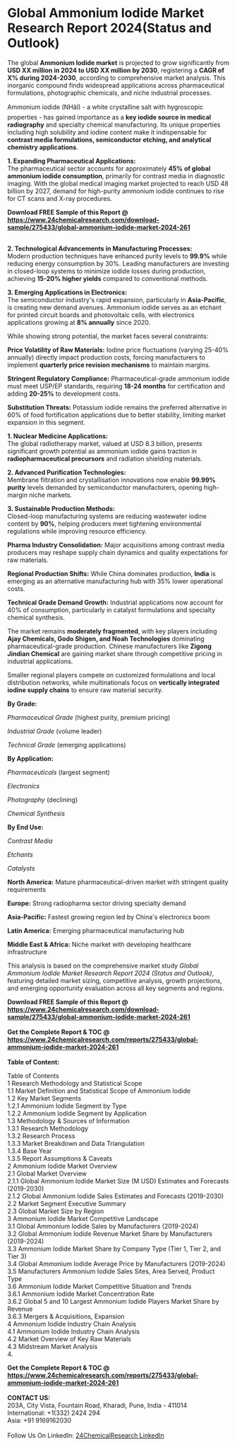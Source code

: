 <h1>Global Ammonium Iodide Market Research Report 2024(Status and Outlook)</h1><p>The global <strong>Ammonium Iodide market</strong> is projected to grow significantly from <strong>USD XX million in 2024 to USD XX million by 2030</strong>, registering a <strong>CAGR of X% during 2024-2030</strong>, according to comprehensive market analysis. This inorganic compound finds widespread applications across pharmaceutical formulations, photographic chemicals, and niche industrial processes.</p><p>Ammonium iodide (NHâI) - a white crystalline salt with hygroscopic properties - has gained importance as a <strong>key iodide source in medical radiography</strong> and specialty chemical manufacturing. Its unique properties including high solubility and iodine content make it indispensable for <strong>contrast media formulations, semiconductor etching, and analytical chemistry applications</strong>.</p><p><strong>1. Expanding Pharmaceutical Applications:</strong><br>
The pharmaceutical sector accounts for approximately <strong>45% of global ammonium iodide consumption</strong>, primarily for contrast media in diagnostic imaging. With the global medical imaging market projected to reach USD 48 billion by 2027, demand for high-purity ammonium iodide continues to rise for CT scans and X-ray procedures.</p><div><b>Download FREE Sample of this Report @ 
            <a href="https://www.24chemicalresearch.com/download-sample/275433/global-ammonium-iodide-market-2024-261">
            https://www.24chemicalresearch.com/download-sample/275433/global-ammonium-iodide-market-2024-261</a></b></div><br><p><strong>2. Technological Advancements in Manufacturing Processes:</strong><br>
Modern production techniques have enhanced purity levels to <strong>99.9%</strong> while reducing energy consumption by 30%. Leading manufacturers are investing in closed-loop systems to minimize iodide losses during production, achieving <strong>15-20% higher yields</strong> compared to conventional methods.</p><p><strong>3. Emerging Applications in Electronics:</strong><br>
The semiconductor industry's rapid expansion, particularly in <strong>Asia-Pacific</strong>, is creating new demand avenues. Ammonium iodide serves as an etchant for printed circuit boards and photovoltaic cells, with electronics applications growing at <strong>8% annually</strong> since 2020.</p><p>While showing strong potential, the market faces several constraints:</p><p><strong>Price Volatility of Raw Materials:</strong> Iodine price fluctuations (varying 25-40% annually) directly impact production costs, forcing manufacturers to implement <strong>quarterly price revision mechanisms</strong> to maintain margins.</p><p><strong>Stringent Regulatory Compliance:</strong> Pharmaceutical-grade ammonium iodide must meet USP/EP standards, requiring <strong>18-24 months</strong> for certification and adding <strong>20-25%</strong> to development costs.</p><p><strong>Substitution Threats:</strong> Potassium iodide remains the preferred alternative in 60% of food fortification applications due to better stability, limiting market expansion in this segment.</p><p><strong>1. Nuclear Medicine Applications:</strong><br>
The global radiotherapy market, valued at USD 8.3 billion, presents significant growth potential as ammonium iodide gains traction in <strong>radiopharmaceutical precursors</strong> and radiation shielding materials.</p><p><strong>2. Advanced Purification Technologies:</strong><br>
Membrane filtration and crystallisation innovations now enable <strong>99.99% purity</strong> levels demanded by semiconductor manufacturers, opening high-margin niche markets.</p><p><strong>3. Sustainable Production Methods:</strong><br>
Closed-loop manufacturing systems are reducing wastewater iodine content by <strong>90%</strong>, helping producers meet tightening environmental regulations while improving resource efficiency.</p><p><strong>Pharma Industry Consolidation:</strong> Major acquisitions among contrast media producers may reshape supply chain dynamics and quality expectations for raw materials.</p><p><strong>Regional Production Shifts:</strong> While China dominates production, <strong>India</strong> is emerging as an alternative manufacturing hub with 35% lower operational costs.</p><p><strong>Technical Grade Demand Growth:</strong> Industrial applications now account for 40% of consumption, particularly in catalyst formulations and specialty chemical synthesis.</p><p>The market remains <strong>moderately fragmented</strong>, with key players including <strong>Ajay Chemicals, Godo Shigen, and Noah Technologies</strong> dominating pharmaceutical-grade production. Chinese manufacturers like <strong>Zigong Jindian Chemical</strong> are gaining market share through competitive pricing in industrial applications.</p><p>Smaller regional players compete on customized formulations and local distribution networks, while multinationals focus on <strong>vertically integrated iodine supply chains</strong> to ensure raw material security.</p><p><strong>By Grade:</strong></p><p><em>Pharmaceutical Grade</em> (highest purity, premium pricing)</p><p><em>Industrial Grade</em> (volume leader)</p><p><em>Technical Grade</em> (emerging applications)</p><p><strong>By Application:</strong></p><p><em>Pharmaceuticals</em> (largest segment)</p><p><em>Electronics</em></p><p><em>Photography</em> (declining)</p><p><em>Chemical Synthesis</em></p><p><strong>By End Use:</strong></p><p><em>Contrast Media</em></p><p><em>Etchants</em></p><p><em>Catalysts</em></p><p><strong>North America:</strong> Mature pharmaceutical-driven market with stringent quality requirements</p><p><strong>Europe:</strong> Strong radiopharma sector driving specialty demand</p><p><strong>Asia-Pacific:</strong> Fastest growing region led by China's electronics boom</p><p><strong>Latin America:</strong> Emerging pharmaceutical manufacturing hub</p><p><strong>Middle East &amp; Africa:</strong> Niche market with developing healthcare infrastructure</p><p>This analysis is based on the comprehensive market study <em>Global Ammonium Iodide Market Research Report 2024 (Status and Outlook)</em>, featuring detailed market sizing, competitive analysis, growth projections, and emerging opportunity evaluation across all key segments and regions.</p><div><b>Download FREE Sample of this Report @ 
            <a href="https://www.24chemicalresearch.com/download-sample/275433/global-ammonium-iodide-market-2024-261">
            https://www.24chemicalresearch.com/download-sample/275433/global-ammonium-iodide-market-2024-261</a></b></div><br><div><b>Get the Complete Report & TOC @ 
            <a href="https://www.24chemicalresearch.com/reports/275433/global-ammonium-iodide-market-2024-261">
            https://www.24chemicalresearch.com/reports/275433/global-ammonium-iodide-market-2024-261</a></b></div><br>
            <b>Table of Content:</b><p>Table of Contents<br />
1 Research Methodology and Statistical Scope<br />
1.1 Market Definition and Statistical Scope of Ammonium Iodide<br />
1.2 Key Market Segments<br />
1.2.1 Ammonium Iodide Segment by Type<br />
1.2.2 Ammonium Iodide Segment by Application<br />
1.3 Methodology & Sources of Information<br />
1.3.1 Research Methodology<br />
1.3.2 Research Process<br />
1.3.3 Market Breakdown and Data Triangulation<br />
1.3.4 Base Year<br />
1.3.5 Report Assumptions & Caveats<br />
2 Ammonium Iodide Market Overview<br />
2.1 Global Market Overview<br />
2.1.1 Global Ammonium Iodide Market Size (M USD) Estimates and Forecasts (2019-2030)<br />
2.1.2 Global Ammonium Iodide Sales Estimates and Forecasts (2019-2030)<br />
2.2 Market Segment Executive Summary<br />
2.3 Global Market Size by Region<br />
3 Ammonium Iodide Market Competitive Landscape<br />
3.1 Global Ammonium Iodide Sales by Manufacturers (2019-2024)<br />
3.2 Global Ammonium Iodide Revenue Market Share by Manufacturers (2019-2024)<br />
3.3 Ammonium Iodide Market Share by Company Type (Tier 1, Tier 2, and Tier 3)<br />
3.4 Global Ammonium Iodide Average Price by Manufacturers (2019-2024)<br />
3.5 Manufacturers Ammonium Iodide Sales Sites, Area Served, Product Type<br />
3.6 Ammonium Iodide Market Competitive Situation and Trends<br />
3.6.1 Ammonium Iodide Market Concentration Rate<br />
3.6.2 Global 5 and 10 Largest Ammonium Iodide Players Market Share by Revenue<br />
3.6.3 Mergers & Acquisitions, Expansion<br />
4 Ammonium Iodide Industry Chain Analysis<br />
4.1 Ammonium Iodide Industry Chain Analysis<br />
4.2 Market Overview of Key Raw Materials<br />
4.3 Midstream Market Analysis<br />
4.</p><div><b>Get the Complete Report & TOC @ 
            <a href="https://www.24chemicalresearch.com/reports/275433/global-ammonium-iodide-market-2024-261">
            https://www.24chemicalresearch.com/reports/275433/global-ammonium-iodide-market-2024-261</a></b></div><br><b>CONTACT US:</b><br>
            203A, City Vista, Fountain Road, Kharadi, Pune, India - 411014<br>
            International: +1(332) 2424 294<br>
            Asia: +91 9169162030 <br><br>
            Follow Us On LinkedIn: <a href="https://www.linkedin.com/company/24chemicalresearch/">24ChemicalResearch LinkedIn</a>